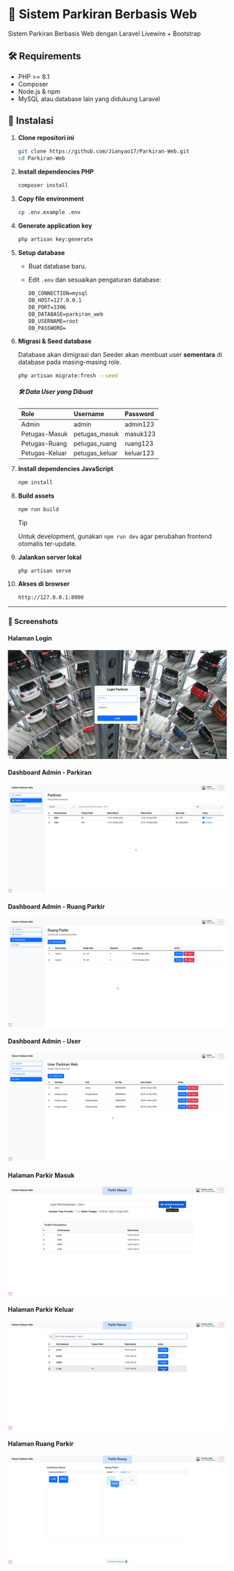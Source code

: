 # 🚗 Sistem Parkiran Berbasis Web 
Sistem Parkiran Berbasis Web dengan Laravel Livewire + Bootstrap

## 🛠️ Requirements

- PHP >= 8.1
- Composer
- Node.js & npm
- MySQL atau database lain yang didukung Laravel

## 🚀 Instalasi

1. **Clone repositori ini**

   ```bash
   git clone https://github.com/Jianyao17/Parkiran-Web.git
   cd Parkiran-Web
   ```

2. **Install dependencies PHP**

   ```bash
   composer install
   ```

3. **Copy file environment**

   ```bash
   cp .env.example .env
   ```

4. **Generate application key**

   ```bash
   php artisan key:generate
   ```

5. **Setup database**

   - Buat database baru.
   - Edit `.env` dan sesuaikan pengaturan database:

     ```
     DB_CONNECTION=mysql
     DB_HOST=127.0.0.1
     DB_PORT=3306
     DB_DATABASE=parkiran_web
     DB_USERNAME=root
     DB_PASSWORD=
     ```

6. **Migrasi & Seed database**
   
   Database akan dimigrasi dan Seeder akan membuat user **sementara** di database pada masing-masing role.

   ```bash
   php artisan migrate:fresh --seed
   ```

   ##### 🛠️ Data User yang Dibuat

   | Role             | Username         | Password    |
   |------------------|------------------|-------------|
   | Admin            | admin             | admin123    |
   | Petugas-Masuk    | petugas_masuk     | masuk123    |
   | Petugas-Ruang    | petugas_ruang     | ruang123    |
   | Petugas-Keluar   | petugas_keluar    | keluar123   |

7. **Install dependencies JavaScript**

   ```bash
   npm install
   ```

8. **Build assets**

   ```bash
   npm run build
   ```

      > [!TIP]  
      > Untuk development, gunakan `npm run dev` agar perubahan frontend otomatis ter-update.

9. **Jalankan server lokal**

   ```bash
   php artisan serve
   ```

10. **Akses di browser**

    ```
    http://127.0.0.1:8000
    ```

---

### 📸 Screenshots

#### Halaman Login
![Halaman Login](public/img/page_login.jpg)

#### Dashboard Admin - Parkiran
![Dashboard Admin - Parkiran](public/img/page_admin-parkiran.png)

#### Dashboard Admin - Ruang Parkir
![Dashboard Admin - Ruang Parkir](public/img/page_admin-ruang-parkir.png)

#### Dashboard Admin - User
![Dashboard Admin - User](public/img/page_admin-user.png)

#### Halaman Parkir Masuk
![Halaman Parkir Masuk](public/img/page_parkir-masuk.png)

#### Halaman Parkir Keluar
![Halaman Parkir Keluar](public/img/page_parkir-keluar.png)

#### Halaman Ruang Parkir
![Halaman Ruang Parkir](public/img/page_ruang-parkir.png)
